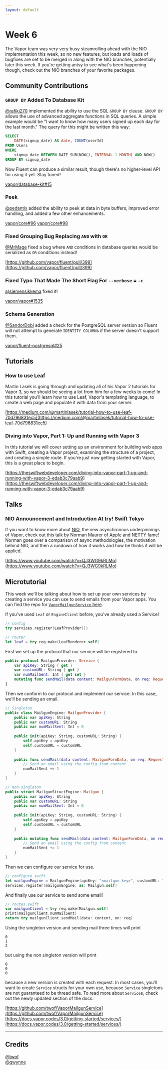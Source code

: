 ```yaml
---
layout: default
---
```

# Week 6
The Vapor team was very very busy steamrolling ahead with the NIO implementation this week, so no new features, but loads and loads of bugfixes are set to be merged in along with the NIO branches, potentially later this week. If you're getting antsy to see what's been happening though, check out the NIO branches of your favorite packages.

## Community Contributions

### `GROUP BY` Added To Database Kit
[@rafiki270](https://github.com/rafiki270) implemented the ability to use the SQL `GROUP BY` clause. `GROUP BY` allows the use of advanced aggregate functions in SQL queries. A simple example would be "I want to know how many users signed up each day for the last month." The query for this might be written this way:

```sql
SELECT
    DATE(signup_date) AS date, COUNT(userId)
FROM Users
WHERE
    signup_date BETWEEN DATE_SUB(NOW(), INTERVAL 1 MONTH) AND NOW()
GROUP BY signup_date
```

Now Fluent can produce a similar result, though there's no higher-level API for using it yet. Stay tuned!

[vapor/database-kit#15](https://github.com/vapor/database-kit/pull/15)

### Peek
[@pedantix](https://github.com/pedantix) added the ability to peek at data in byte buffers, improved error handling, and added a few other enhancements.

[vapor/core#96](https://github.com/vapor/core/pull/96)
[vapor/core#98](https://github.com/vapor/core/pull/98)

### Fixed Grouping Bug Replacing `AND` with `OR`
[@MrMage](https://github.com/MrMage) fixed a bug where `AND` conditions in database queries would be serialized as `OR` conditions instead!

[https://github.com/vapor/fluent/pull/399](https://github.com/vapor/fluent/pull/399)

### Fixed Typo That Made The Short Flag For `--verbose` = `-c`
[@siemensikkema](https://github.com/siemensikkema) fixed it!

[vapor/vapor#1535](https://github.com/vapor/vapor/pull/1535/files)

### Schema Generation
[@SandorDobi](https://github.com/SandorDobi) added a check for the PostgreSQL server version so Fluent will not attempt to generate `IDENTITY COLUMN`s if the server doesn't support them.

[vapor/fluent-postgresql#25](https://github.com/vapor/fluent-postgresql/pull/25)

## Tutorials

### How to use Leaf
Martin Lasek is going through and updating all of his Vapor 2 tutorials for Vapor 3, so we should be seeing a lot from him for a few weeks to come! In this tutorial you'll learn how to use Leaf, Vapor's templating language, to create a web page and populate it with data from your server.

[https://medium.com/@martinlasek/tutorial-how-to-use-leaf-70d796831ec5](https://medium.com/@martinlasek/tutorial-how-to-use-leaf-70d796831ec5)

### Diving into Vapor, Part 1: Up and Running with Vapor 3
In this tutorial we will cover setting up an environment for building web apps with Swift, creating a Vapor project, examining the structure of a project, and creating a simple route. If you're just now getting started with Vapor, this is a great place to begin.

[https://theswiftwebdeveloper.com/diving-into-vapor-part-1-up-and-running-with-vapor-3-edab3c79aab9](https://theswiftwebdeveloper.com/diving-into-vapor-part-1-up-and-running-with-vapor-3-edab3c79aab9)

## Talks

### NIO Announcement and Introduction At try! Swift Tokyo
If you want to know more about [NIO](https://github.com/apple/swift-nio), the new asynchronous underpinnings of Vapor, check out this talk by Norman Maurer of Apple and [NETTY](https://netty.io/) fame! Norman goes over a comparison of async methodologies, the motivation behind NIO, and then a rundown of how it works and how he thinks it will be applied.

[https://www.youtube.com/watch?v=QJ3WG9kRLMo](https://www.youtube.com/watch?v=QJ3WG9kRLMo)

## Microtutorial
This week we'll be talking about how to set up your own services by creating a service you can use to send emails from your Vapor apps. You can find the repo for [`VaporMailgunService` here](https://github.com/twof/VaporMailgunService).

If you've used `Leaf` or `EngineClient` before, you've already used a Service!

```swift
// config
try services.register(LeafProvider())

// router
let leaf = try req.make(LeafRenderer.self)
```

First we set up the protocol that our service will be registered to.
```swift
public protocol MailgunProvider: Service {
    var apiKey: String { get }
    var customURL: String { get }
    var numMailSent: Int { get set }
    mutating func sendMail(data content: MailgunFormData, on req: Request) throws -> Future<Response>
}
```

Then we conform to our protocol and implement our service. In this case, we'll be sending an email.
```swift
// Singleton
public class MailgunEngine: MailgunProvider {
    public var apiKey: String
    public var customURL: String
    public var numMailSent: Int = 0
    
    public init(apiKey: String, customURL: String) {
        self.apiKey = apiKey
        self.customURL = customURL
    }
    
    public func sendMail(data content: MailgunFormData, on req: Request) throws -> Future<Response> {
        // Send an email using the config from content
        numMailSent += 1
    }
}

// Non-singleton
public struct MailgunStructEngine: Mailgun {
    public var apiKey: String
    public var customURL: String
    public var numMailSent: Int = 0
    
    public init(apiKey: String, customURL: String) {
        self.apiKey = apiKey
        self.customURL = customURL
    }
    
    public mutating func sendMail(data content: MailgunFormData, on req: Request) throws -> Future<Response> {
        // Send an email using the config from content
        numMailSent += 1
    }
}
```

Then we can configure our service for use.
```swift
// configure.swift
let mailgunEngine = MailgunEngine(apiKey: "<mailgun key>", customURL: "mg.example.com")
services.register(mailgunEngine, as: Mailgun.self)
```

And finally use our service to send some email!
```swift
// routes.swift 
var mailgunClient = try req.make(Mailgun.self)
print(mailgunClient.numMailSent)
return try mailgunClient.sendMail(data: content, on: req)
```
Using the singleton version and sending mail three times will print 

```
0
1
2
```
but using the non singleton version will print
```
0
0
0
```
because a new version is created with each request. In most cases, you'll want to create `Service` structs for your own use, because `Service` singletons are not guaranteed to be thread safe. To read more about `Service`s, check out the newly updated section of the docs.

[https://github.com/twof/VaporMailgunService](https://github.com/twof/VaporMailgunService)
[https://docs.vapor.codes/3.0/getting-started/services/](https://docs.vapor.codes/3.0/getting-started/services/)


***
## Credits 
[@twof](https://github.com/twof)  
[@gwynne](https://github.com/gwynne)
